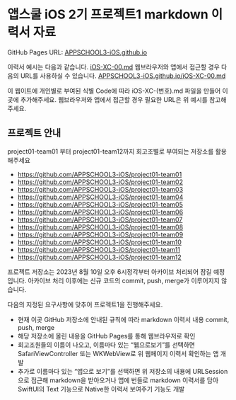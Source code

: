 # 앱스쿨 iOS 2기 프로젝트1 markdown 이력서 자료

GitHub Pages URL: [APPSCHOOL3-iOS.github.io](https://APPSCHOOL3-iOS.github.io)

이력서 예시는 다음과 같습니다. [iOS-XC-00.md](./iOS-XC-00.md)
웹브라우저와 앱에서 접근할 경우 다음의 URL를 사용하실 수 있습니다. [APPSCHOOL3-iOS.github.io/iOS-XC-00.md](https://APPSCHOOL3-iOS.github.io/iOS-XC-00.md)

이 웹이트에 개인별로 부여된 식별 Code에 따라 iOS-XC-(번호).md 파일을 만들어 이곳에 추가해주세요.
웹브라우저와 앱에서 접근할 경우 필요한 URL은 위 예시를 참고해주세요.

## 프로젝트 안내

project01-team01 부터 project01-team12까지 회고조별로 부여되는 저장소를 활용해주세요
- https://github.com/APPSCHOOL3-iOS/project01-team01
- https://github.com/APPSCHOOL3-iOS/project01-team02
- https://github.com/APPSCHOOL3-iOS/project01-team03
- https://github.com/APPSCHOOL3-iOS/project01-team04
- https://github.com/APPSCHOOL3-iOS/project01-team05
- https://github.com/APPSCHOOL3-iOS/project01-team06
- https://github.com/APPSCHOOL3-iOS/project01-team07
- https://github.com/APPSCHOOL3-iOS/project01-team08
- https://github.com/APPSCHOOL3-iOS/project01-team09
- https://github.com/APPSCHOOL3-iOS/project01-team10
- https://github.com/APPSCHOOL3-iOS/project01-team11
- https://github.com/APPSCHOOL3-iOS/project01-team12

프로젝트 저장소는 2023년 8월 10일 오후 6시정각부터 아카이브 처리되어 잠길 예정입니다.
아카이브 처리 이후에는 신규 코드의 commit, push, merge가 이루어지지 않습니다.

다음의 지정된 요구사항에 맞추어 프로젝트1을 진행해주세요. 
- 현재 이곳 GitHub 저장소에 안내된 규칙에 따라 markdown 이력서 내용 commit, push, merge
- 해당 저장소에 올린 내용을 GitHub Pages를 통해 웹브라우저로 확인
- 회고조원들의 이름이 나오고, 이름마다 있는 “웹으로보기”를 선택하면 SafariViewController 또는 WKWebView로 위 웹페이지 이력서 확인하는 앱 개발
- 추가로 이름마다 있는 “앱으로 보기”를 선택하면 위 저장소의 내용에 URLSession으로 접근해 markdown을 받아오거나 앱에 번들로 markdown 이력서를 담아 SwiftUI의 Text 기능으로 Native한 이력서 보여주기 기능도 개발